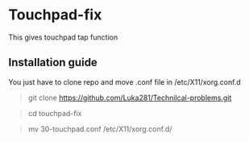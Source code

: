 # Touchpad-fix

This gives touchpad tap function

## Installation guide

You just have to clone repo and move .conf file in /etc/X11/xorg.conf.d

> git clone https://github.com/Luka281/Technilcal-problems.git

> cd touchpad-fix

> mv 30-touchpad.conf /etc/X11/xorg.conf.d/